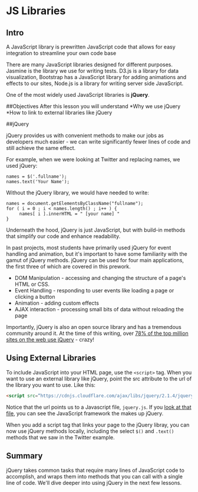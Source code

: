 # JS Libraries
## Intro

A JavaScript library is prewritten JavaScript code that allows for easy integration to streamline your own code base

There are many JavaScript libraries designed for different purposes. Jasmine is the library we use for writing tests. D3.js is a library for data visualization, Bootstrap has a JavaScript library for adding animations and effects to our sites, Node.js is a library for writing server side JavaScript.

One of the most widely used JavaScript libraries is **jQuery**.

##Objectives
After this lesson you will understand
*Why we use jQuery
*How to link to external libraries like jQuery

##jQuery

jQuery provides us with convenient methods to make our jobs as developers much easier - we can write significantly fewer lines of code and still achieve the same effect.

For example, when we were looking at Twitter and replacing names, we used jQuery:
```
names = $('.fullname');
names.text('Your Name');
```
Without the jQuery library, we would have needed to write:
```
names = document.getElementsByClassName("fullname");
for ( i = 0 ; i < names.length() ; i++ ) {
     names[ i ].innerHTML = " [your name] "
}
```
Underneath the hood, jQuery is just JavaScript, but with build-in methods that simplify our code and enhance readability.

In past projects, most students have primarily used jQuery for event handling and animation, but it's important to have some familiarity with the gamut of jQuery methods. jQuery can be used for four main applications, the first three of which are covered in this prework.

* DOM Manipulation - accessing and changing the structure of a page's HTML or CSS.
* Event Handling - responding to user events like loading a page or clicking a button
* Animation - adding custom effects
* AJAX interaction - processing small bits of data without reloading the page

Importantly, jQuery is also an open source library and has a tremendous community around it. At the time of this writing, over [78% of the top million sites on the web use jQuery](http://trends.builtwith.com/javascript/jQuery) - crazy!

## Using External Libraries
To include JavaScript into your HTML page, use the `<script>` tag. When you want to use an external library like jQuery, point the src attribute to the url of the library you want to use. Like this:

```html
<script src=“https://cdnjs.cloudflare.com/ajax/libs/jquery/2.1.4/jquery.js”></script>
```
Notice that the url points us to a Javascript file, `jquery.js`. If you [look at that file](https://cdnjs.cloudflare.com/ajax/libs/jquery/2.1.4/jquery.js), you can see the JavaScript framework the makes up jQuery.

When you add a script tag that links your page to the jQuery libray, you can now use jQuery methods locally, including the select `$()` and `.text()` methods that we saw in the Twitter example.

## Summary

jQuery takes common tasks that require many lines of JavaScript code to accomplish, and wraps them into methods that you can call with a single line of code. We'll dive deeper into using jQuery in the next few lessons.

